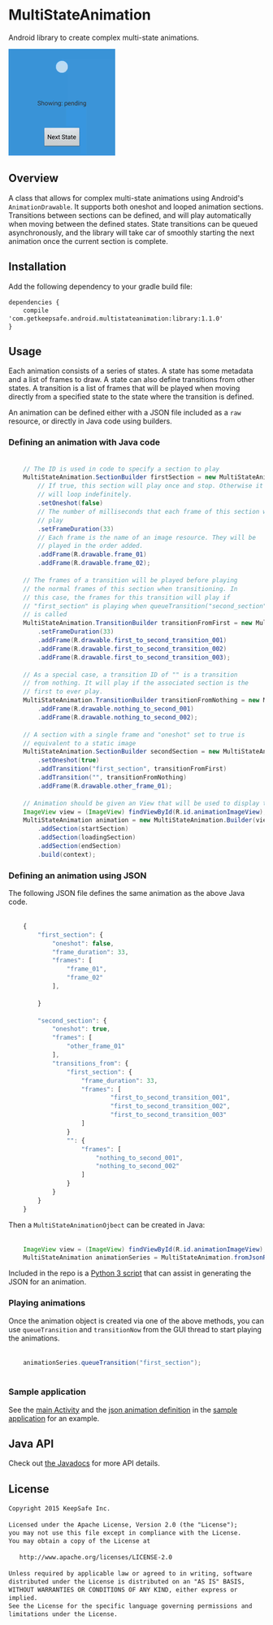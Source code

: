 # MultiStateAnimation

Android library to create complex multi-state animations.

![Demo animation](docs/images/demo_1.gif)

## Overview

A class that allows for complex multi-state animations using Android's
`AnimationDrawable`. It supports both oneshot and looped animation sections.
Transitions between sections can be defined, and will play automatically when
moving between the defined states. State transitions can be queued
asynchronously, and the library will take car of smoothly starting the next
animation once the current section is complete.

## Installation

Add the following dependency to your gradle build file:

    dependencies {  
        compile 'com.getkeepsafe.android.multistateanimation:library:1.1.0'
    }

## Usage
Each animation consists of a series of states. A state has some metadata and a list
of frames to draw. A state can also define transitions from other states. A
transition is a list of frames that will be played when moving directly from a
specified state to the state where the transition is defined.

An animation can be defined either with a JSON file included as a `raw` resource, 
or directly in Java code using builders.

### Defining an animation with Java code

```java

    // The ID is used in code to specify a section to play
    MultiStateAnimation.SectionBuilder firstSection = new MultiStateAnimation.SectionBuilder("first_section")
        // If true, this section will play once and stop. Otherwise it
        // will loop indefinitely.
        .setOneshot(false)
        // The number of milliseconds that each frame of this section will
        // play
        .setFrameDuration(33)
        // Each frame is the name of an image resource. They will be
        // played in the order added.
        .addFrame(R.drawable.frame_01)
        .addFrame(R.drawable.frame_02);

    // The frames of a transition will be played before playing
    // the normal frames of this section when transitioning. In
    // this case, the frames for this transition will play if
    // "first_section" is playing when queueTransition("second_section") 
    // is called
    MultiStateAnimation.TransitionBuilder transitionFromFirst = new MultiStateAnimation.TransitionBuilder()
        .setFrameDuration(33)
        .addFrame(R.drawable.first_to_second_transition_001)
        .addFrame(R.drawable.first_to_second_transition_002)
        .addFrame(R.drawable.first_to_second_transition_003);

    // As a special case, a transition ID of "" is a transition
    // from nothing. It will play if the associated section is the
    // first to ever play.
    MultiStateAnimation.TransitionBuilder transitionFromNothing = new MultiStateAnimation.TransitionBuilder()
        .addFrame(R.drawable.nothing_to_second_001)
        .addFrame(R.drawable.nothing_to_second_002);

    // A section with a single frame and "oneshot" set to true is
    // equivalent to a static image
    MultiStateAnimation.SectionBuilder secondSection = new MultiStateAnimation.SectionBuilder("second_section")
        .setOneshot(true)
        .addTransition("first_section", transitionFromFirst)
        .addTransition("", transitionFromNothing)
        .addFrame(R.drawable.other_frame_01);

    // Animation should be given an View that will be used to display the animation.
    ImageView view = (ImageView) findViewById(R.id.animationImageView);
    MultiStateAnimation animation = new MultiStateAnimation.Builder(view)
        .addSection(startSection)
        .addSection(loadingSection)
        .addSection(endSection)
        .build(context);

```

### Defining an animation using JSON

The following JSON file defines the same animation as the above Java code.

```javascript

    {
        "first_section": { 
            "oneshot": false, 
            "frame_duration": 33, 
            "frames": [
                "frame_01",
                "frame_02"
            ],
    
        }
    
        "second_section": {
            "oneshot": true,
            "frames": [
                "other_frame_01"
            ],
            "transitions_from": {
                "first_section": {
                    "frame_duration": 33,
                    "frames": [
                            "first_to_second_transition_001",
                            "first_to_second_transition_002",
                            "first_to_second_transition_003"
                    ]
                }
                "": {
                    "frames": [
                        "nothing_to_second_001",
                        "nothing_to_second_002"
                    ]
                }
            }
        }
    }

```

Then a `MultiStateAnimationOjbect` can be created in Java:

```java

    ImageView view = (ImageView) findViewById(R.id.animationImageView);
    MultiStateAnimation animationSeries = MultiStateAnimation.fromJsonResource(context, view, R.raw.sample_animation);

```

Included in the repo is a [Python 3 script](scripts/generate_animation_json.py) that can assist in generating the JSON for an animation.

### Playing animations

Once the animation object is created via one of the above methods, you can use `queueTransition` and `transitionNow` 
from the GUI thread to start playing the animations.

```java

    animationSeries.queueTransition("first_section");
    
```

### Sample application

See the [main Activity](samples/src/main/java/com/getkeepsafe/android/multistateanimation/samples/ThreeStateSampleActivity.java) and the [json animation definition](samples/res/raw/sample_animation.json)
 in the [sample application](samples/) for an example.

## Java API

Check out [the Javadocs](http://keepsafe.github.io/MultiStateAnimation/) for more API details.

## License

    Copyright 2015 KeepSafe Inc.

    Licensed under the Apache License, Version 2.0 (the "License");
    you may not use this file except in compliance with the License.
    You may obtain a copy of the License at

       http://www.apache.org/licenses/LICENSE-2.0

    Unless required by applicable law or agreed to in writing, software
    distributed under the License is distributed on an "AS IS" BASIS,
    WITHOUT WARRANTIES OR CONDITIONS OF ANY KIND, either express or implied.
    See the License for the specific language governing permissions and
    limitations under the License.
